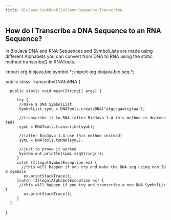 ```yaml
---
title: BioJava:CookBookItaliano:Sequence:Transcribe
---
```


How do I Transcribe a DNA Sequence to an RNA Sequence?
------------------------------------------------------

In BioJava DNA and RNA Sequences and SymbolLists are made using
different Alphabets you can convert from DNA to RNA using the static
method transcribe() in RNATools.

<java> import org.biojava.bio.symbol.\*; import org.biojava.bio.seq.\*;

public class TranscribeDNAtoRNA {

`  public static void main(String[] args) {`

`     try {`  
`      //make a DNA SymbolList`  
`      SymbolList symL = DNATools.createDNA("atgccgaatcgtaa");`

`      //transcribe it to RNA (after BioJava 1.4 this method is deprecated)`  
`      symL = RNATools.transcribe(symL);`

`      //(after BioJava 1.4 use this method instead)`  
`      symL = DNATools.toRNA(symL);`  
`      `  
`      //just to prove it worked`  
`      System.out.println(symL.seqString());`  
`     }`  
`     catch (IllegalSymbolException ex) {`  
`       //this will happen if you try and make the DNA seq using non IUB symbols`  
`        ex.printStackTrace();`  
`     }catch (IllegalAlphabetException ex) {`  
`      //this will happen if you try and transcribe a non DNA SymbolList`  
`        ex.printStackTrace();`  
`     }`  
`  }`

} </java>
